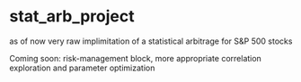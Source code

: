 # stat_arb_project

as of now very raw implimitation of a statistical arbitrage for S&P 500 stocks


Coming soon: risk-management block, more appropriate correlation exploration and parameter optimization

